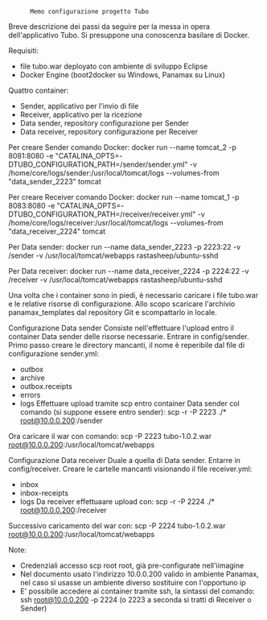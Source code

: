           Memo configurazione progetto Tubo

Breve descrizione dei passi da seguire per la messa in opera dell'applicativo Tubo. 
Si presuppone una conoscenza basilare di Docker.

Requisiti:
- file tubo.war deployato con ambiente di sviluppo Eclipse
- Docker Engine (boot2docker su Windows, Panamax su Linux)

Quattro container:
- Sender, applicativo per l'invio di file
- Receiver, applicativo per la ricezione
- Data sender, repository configurazione per Sender
- Data receiver, repository configurazione per Receiver

Per creare Sender comando Docker:
docker run --name tomcat_2 -p 8081:8080 -e "CATALINA_OPTS=-DTUBO_CONFIGURATION_PATH=/sender/sender.yml" -v /home/core/logs/sender:/usr/local/tomcat/logs --volumes-from "data_sender_2223" tomcat

Per creare Receiver comando Docker:
docker run --name tomcat_1 -p 8083:8080 -e "CATALINA_OPTS=-DTUBO_CONFIGURATION_PATH=/receiver/receiver.yml" -v /home/core/logs/receiver:/usr/local/tomcat/logs --volumes-from "data_receiver_2224" tomcat

Per Data sender:
docker run --name data_sender_2223 -p 2223:22 -v /sender -v /usr/local/tomcat/webapps rastasheep/ubuntu-sshd

Per Data receiver:
docker run --name data_receiver_2224 -p 2224:22 -v /receiver -v /usr/local/tomcat/webapps rastasheep/ubuntu-sshd

Una volta che i container sono in piedi, è necessario caricare i file tubo.war e le relative risorse  di configurazione. Allo scopo scaricare l'archivio panamax_templates dal repository Git e scompattarlo in locale.

Configurazione Data sender
Consiste nell'effettuare l'upload entro il container Data sender delle risorse necessarie. Entrare in config/sender.
Primo passo creare le directory mancanti, il nome è reperibile dal file di configurazione sender.yml:
- outbox
- archive
- outbox.receipts
- errors
- logs
Effettuare upload tramite scp entro container Data sender col comando (si suppone essere entro sender):
scp -r -P 2223 ./* root@10.0.0.200:/sender

Ora caricare il war con  comando:
scp -P 2223 tubo-1.0.2.war root@10.0.0.200:/usr/local/tomcat/webapps

Configurazione Data receiver
Duale a quella di Data sender.  Entarre in config/receiver.
Creare le cartelle mancanti visionando il file receiver.yml:
- inbox
- inbox-receipts
- logs
Da receiver effettuaare upload con:
scp -r -P 2224 ./* root@10.0.0.200:/receiver

Successivo caricamento del war con:
scp -P 2224 tubo-1.0.2.war root@10.0.0.200:/usr/local/tomcat/webapps

Note:
- Credenziali accesso scp root root, già pre-configurate nell'iimagine
- Nel documento usato l'indirizzo 10.0.0.200 valido in ambiente Panamax, nel caso si usasse un ambiente diverso sostituire con l'opportuno ip
- E' possibile accedere ai container tramite ssh, la sintassi del comando: 
  ssh root@10.0.0.200 -p 2224 (o 2223 a seconda si tratti di Receiver o Sender)
